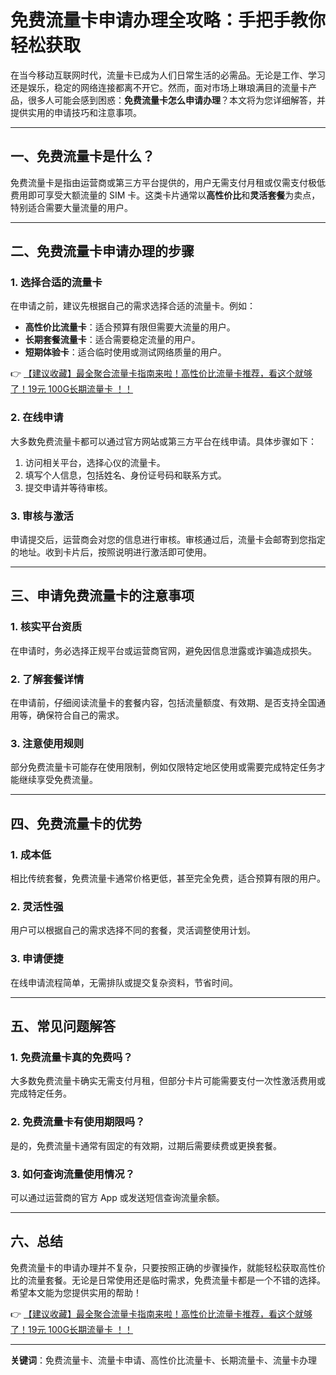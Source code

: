 # 免费流量卡申请办理全攻略：手把手教你轻松获取

在当今移动互联网时代，流量卡已成为人们日常生活的必需品。无论是工作、学习还是娱乐，稳定的网络连接都离不开它。然而，面对市场上琳琅满目的流量卡产品，很多人可能会感到困惑：**免费流量卡怎么申请办理**？本文将为您详细解答，并提供实用的申请技巧和注意事项。

---

## 一、免费流量卡是什么？

免费流量卡是指由运营商或第三方平台提供的，用户无需支付月租或仅需支付极低费用即可享受大额流量的 SIM 卡。这类卡片通常以**高性价比**和**灵活套餐**为卖点，特别适合需要大量流量的用户。

---

## 二、免费流量卡申请办理的步骤

### 1. 选择合适的流量卡
在申请之前，建议先根据自己的需求选择合适的流量卡。例如：
- **高性价比流量卡**：适合预算有限但需要大流量的用户。
- **长期套餐流量卡**：适合需要稳定流量的用户。
- **短期体验卡**：适合临时使用或测试网络质量的用户。

👉 [【建议收藏】最全聚合流量卡指南来啦！高性价比流量卡推荐，看这个就够了！19元 100G长期流量卡 ！！](https://bit.ly/Liuliangka)

### 2. 在线申请
大多数免费流量卡都可以通过官方网站或第三方平台在线申请。具体步骤如下：
1. 访问相关平台，选择心仪的流量卡。
2. 填写个人信息，包括姓名、身份证号码和联系方式。
3. 提交申请并等待审核。

### 3. 审核与激活
申请提交后，运营商会对您的信息进行审核。审核通过后，流量卡会邮寄到您指定的地址。收到卡片后，按照说明进行激活即可使用。

---

## 三、申请免费流量卡的注意事项

### 1. 核实平台资质
在申请时，务必选择正规平台或运营商官网，避免因信息泄露或诈骗造成损失。

### 2. 了解套餐详情
在申请前，仔细阅读流量卡的套餐内容，包括流量额度、有效期、是否支持全国通用等，确保符合自己的需求。

### 3. 注意使用规则
部分免费流量卡可能存在使用限制，例如仅限特定地区使用或需要完成特定任务才能继续享受免费流量。

---

## 四、免费流量卡的优势

### 1. 成本低
相比传统套餐，免费流量卡通常价格更低，甚至完全免费，适合预算有限的用户。

### 2. 灵活性强
用户可以根据自己的需求选择不同的套餐，灵活调整使用计划。

### 3. 申请便捷
在线申请流程简单，无需排队或提交复杂资料，节省时间。

---

## 五、常见问题解答

### 1. 免费流量卡真的免费吗？
大多数免费流量卡确实无需支付月租，但部分卡片可能需要支付一次性激活费用或完成特定任务。

### 2. 免费流量卡有使用期限吗？
是的，免费流量卡通常有固定的有效期，过期后需要续费或更换套餐。

### 3. 如何查询流量使用情况？
可以通过运营商的官方 App 或发送短信查询流量余额。

---

## 六、总结

免费流量卡的申请办理并不复杂，只要按照正确的步骤操作，就能轻松获取高性价比的流量套餐。无论是日常使用还是临时需求，免费流量卡都是一个不错的选择。希望本文能为您提供实用的帮助！

👉 [【建议收藏】最全聚合流量卡指南来啦！高性价比流量卡推荐，看这个就够了！19元 100G长期流量卡 ！！](https://bit.ly/Liuliangka)

---

**关键词**：免费流量卡、流量卡申请、高性价比流量卡、长期流量卡、流量卡办理